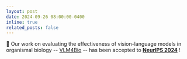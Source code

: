 ```yaml
---
layout: post
date: 2024-09-26 08:00:00-0400
inline: true
related_posts: false
---
```


🎉 Our work on evaluating the effectiveness of vision-language models in organismal biology -- [VLM4Bio](https://arxiv.org/abs/2409.02335) -- has been accepted to **[NeurIPS 2024](https://neurips.cc/Conferences/2024)** !
